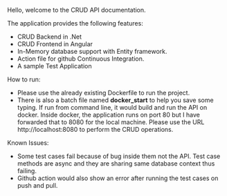 Hello, welcome to the CRUD API documentation.

The application provides the following features:
* CRUD Backend in .Net
* CRUD Frontend in Angular
* In-Memory database support with Entity framework.
* Action file for github Continuous Integration.
* A sample Test Application

How to run:
* Please use the already existing Dockerfile to run the project.
* There is also a batch file named **docker_start** to help you save some typing. If run from command line, it would build and run the API on docker. Inside docker, the application runs on port 80 but I have forwarded that to 8080 for the local machine. Please use the URL http://localhost:8080 to perform the CRUD operations.

Known Issues:
* Some test cases fail because of bug inside them not the API. Test case methods are async and they are sharing same database context thus failing.
* Github action would also show an error after running the test cases on push and pull. 
